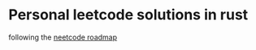 # Personal leetcode solutions in rust

following the [neetcode roadmap](https://neetcode.io/roadmap)
